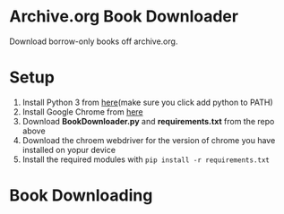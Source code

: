 # Archive.org Book Downloader
Download borrow-only books off archive.org.

# Setup
1. Install Python 3 from [here](https://www.python.org/downloads/)(make sure you click add python to PATH)
2. Install Google Chrome from [here](https://www.google.com/chrome/)
3. Download **BookDownloader.py** and **requirements.txt** from the repo above
4. Download the chroem webdriver for the version of chrome you have installed on yopur device
5. Install the required modules with `pip install -r requirements.txt`

# Book Downloading


